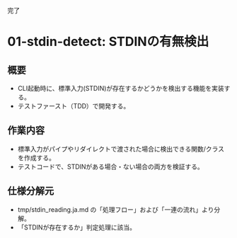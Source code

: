 完了
# 01-stdin-detect: STDINの有無検出

## 概要
- CLI起動時に、標準入力(STDIN)が存在するかどうかを検出する機能を実装する。
- テストファースト（TDD）で開発する。

## 作業内容
- 標準入力がパイプやリダイレクトで渡された場合に検出できる関数/クラスを作成する。
- テストコードで、STDINがある場合・ない場合の両方を検証する。

## 仕様分解元
- tmp/stdin_reading.ja.md の「処理フロー」および「一連の流れ」より分解。
- 「STDINが存在するか」判定処理に該当。 